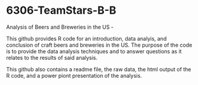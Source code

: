 # 6306-TeamStars-B-B
Analysis of Beers and Breweries in the US - 

This github provides R code for an introduction, data analyis, and conclusion of craft beers and breweries in the US.  The purpose of the
code is to provide the data analysis techniques and to answer questions as it relates to the results of said analysis.  

This github also contains a readme file, the raw data, the html output of the R code, and a power piont presentation of the analysis.
